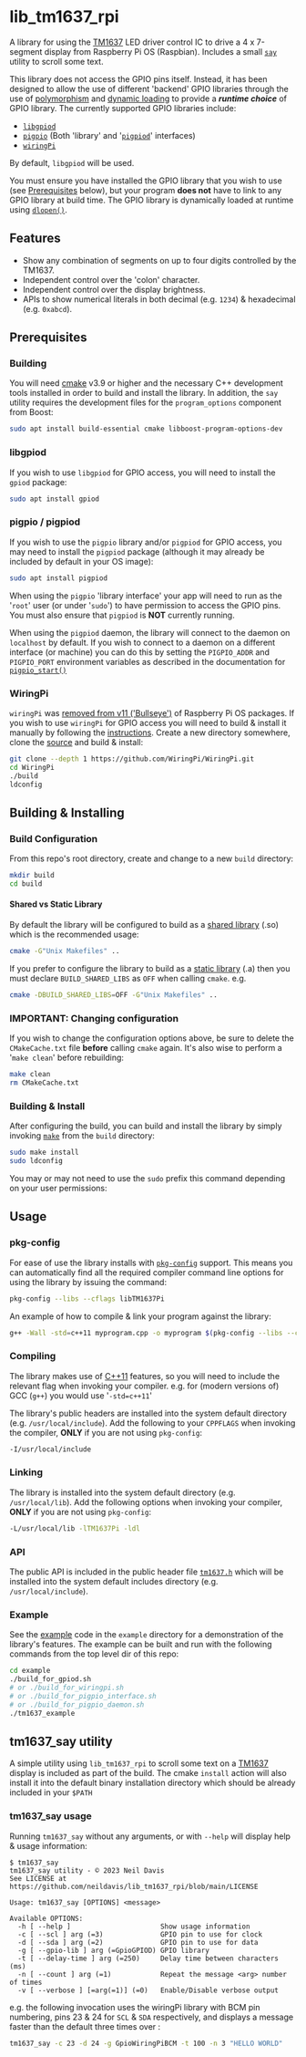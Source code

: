 # lib_tm1637_rpi

A library for using the [TM1637](https://datasheetspdf.com/pdf-file/788613/TitanMicro/TM1637/1)
LED driver control IC to drive a 4 x 7-segment display from Raspberry Pi OS (Raspbian). Includes a small [`say`](./say/) utility to scroll some text.

This library does not access the GPIO pins itself. Instead, it has been designed to allow the use of
different 'backend' GPIO libraries through the use of
[polymorphism](https://en.wikipedia.org/wiki/Polymorphism_(computer_science)) and
[dynamic loading](https://en.wikipedia.org/wiki/Dynamic_loading)
to provide a ***runtime choice*** of GPIO library.
The currently supported GPIO libraries include:

* [`libgpiod`](https://git.kernel.org/pub/scm/libs/libgpiod/libgpiod.git/)
* [`pigpio`](https://abyz.me.uk/rpi/pigpio/) (Both 'library' and '[`pigpiod`](https://abyz.me.uk/rpi/pigpio/pigpiod.html)' interfaces)
* [`wiringPi`](https://github.com/WiringPi/WiringPi)

By default, `libgpiod` will be used.

You must ensure you have installed the GPIO library that you wish to use
(see [Prerequisites](#prerequisites) below), but your program **does not** have to link
to any GPIO library at build time. The GPIO library is dynamically loaded at runtime using
[`dlopen()`](https://tldp.org/HOWTO/Program-Library-HOWTO/dl-libraries.html).

## Features

* Show any combination of segments on up to four digits controlled by the TM1637.
* Independent control over the 'colon' character.
* Independent control over the display brightness.
* APIs to show numerical literals in both decimal (e.g. `1234`) & hexadecimal (e.g. `0xabcd`).

## Prerequisites

### Building

You will need [cmake](https://cmake.org/) v3.9 or higher and the necessary C++ development tools
installed in order to build and install the library.
In addition, the `say` utility requires the development files for the `program_options`
component from Boost:

```sh
sudo apt install build-essential cmake libboost-program-options-dev
```

### libgpiod

If you wish to use `libgpiod` for GPIO access, you will need to install the `gpiod` package:

```sh
sudo apt install gpiod
```

### pigpio / pigpiod

If you wish to use the `pigpio` library and/or `pigpiod` for GPIO access, you may need to install the `pigpiod` package
(although it may already be included by default in your OS image):

```sh
sudo apt install pigpiod
```

When using the `pigpio` 'library interface' your app will need to run as the '`root`' user (or under '`sudo`')
to have permission to access the GPIO pins. You must also ensure that `pigpiod` is **NOT** currently running.

When using the `pigpiod` daemon, the library will connect to the daemon on `localhost` by default.
If you wish to connect to a daemon on a different interface (or machine) you can do this by setting
the `PIGPIO_ADDR` and `PIGPIO_PORT` environment variables as described in the documentation for
[`pigpio_start()`](https://abyz.me.uk/rpi/pigpio/pdif2.html#pigpio_start)

### WiringPi

`wiringPi` was [removed from v11 ('Bullseye')](https://github.com/RPi-Distro/repo/issues/214#issuecomment-1016542851) of Raspberry Pi OS packages. If you wish to use `wiringPi` for GPIO access you will need to build & install it manually by following the
[instructions](https://github.com/WiringPi/WiringPi/blob/master/INSTALL).
Create a new directory somewhere, clone the
[source](https://github.com/WiringPi/WiringPi.git) and build & install:

```sh
git clone --depth 1 https://github.com/WiringPi/WiringPi.git
cd WiringPi
./build
ldconfig
```

## Building & Installing

### Build Configuration

From this repo's root directory, create and change to a new `build` directory:

```sh
mkdir build
cd build
```

#### Shared vs Static Library

By default the library will be configured to build as a [shared library](https://en.wikipedia.org//wiki/Library_(computing)#Shared_libraries) (.so) which is the recommended usage:

```sh
cmake -G"Unix Makefiles" ..
```

If you prefer to configure the library to build as a [static library](https://en.wikipedia.org/wiki/Static_library) (.a) then you must declare `BUILD_SHARED_LIBS` as `OFF` when calling `cmake`. e.g.

```sh
cmake -DBUILD_SHARED_LIBS=OFF -G"Unix Makefiles" ..
```

### **IMPORTANT**: Changing configuration

If you wish to change the configuration options above, be sure to delete the `CMakeCache.txt` file **before** calling `cmake` again. It's also wise to perform a '`make clean`' before rebuilding:

```sh
make clean
rm CMakeCache.txt
```

### Building & Install

After configuring the build, you can build and install the library by simply invoking
[`make`](https://www.gnu.org/software/make/) from the `build` directory:

```sh
sudo make install
sudo ldconfig
```

You may or may not need to use the `sudo` prefix this command depending on your user permissions:

## Usage

### pkg-config

For ease of use the library installs with [`pkg-config`](https://www.freedesktop.org/wiki/Software/pkg-config/) support.
This means you can automatically find all the required compiler command line options for using the library by issuing the command:

```sh
pkg-config --libs --cflags libTM1637Pi
```

An example of how to compile & link your program against the library:

```sh
g++ -Wall -std=c++11 myprogram.cpp -o myprogram $(pkg-config --libs --cflags libTM1637Pi)
```

### Compiling

The library makes use of [C++11](https://en.cppreference.com/w/cpp/11) features, so you will need to include
the relevant flag when invoking your compiler. e.g. for (modern versions of) GCC (`g++`) you would use '`-std=c++11`'

The library's public headers are installed into the system default directory (e.g. `/usr/local/include`).
Add the following to your `CPPFLAGS` when invoking the compiler, **ONLY** if you are not using `pkg-config`:

```sh
-I/usr/local/include
```

### Linking

The library is installed into the system default directory (e.g. `/usr/local/lib`).
Add the following options when invoking your compiler, **ONLY** if you are not using `pkg-config`:

```sh
-L/usr/local/lib -lTM1637Pi -ldl
```

### API

The public API is included in the public header file [`tm1637.h`](./inc/tm1637.h)
which will be installed into the system default includes directory (e.g. `/usr/local/include`).

### Example

See the [example](./example/tm1637_example.cpp) code in the `example` directory for a demonstration of the library's features. The example can be built and run with the following commands from the top level dir of this repo:

```sh
cd example
./build_for_gpiod.sh
# or ./build_for_wiringpi.sh 
# or ./build_for_pigpio_interface.sh 
# or ./build_for_pigpio_daemon.sh 
./tm1637_example 
```

## tm1637_say utility

A simple utility using `lib_tm1637_rpi` to scroll some text on a [TM1637](https://datasheetspdf.com/pdf-file/788613/TitanMicro/TM1637/1) display is included as part of the build. The cmake `install` action will also install it into the default binary installation directory which should be already included in your `$PATH`

### tm1637_say usage

Running `tm1637_say` without any arguments, or with `--help` will display help & usage information:

```none
$ tm1637_say 
tm1637_say utility - © 2023 Neil Davis
See LICENSE at https://github.com/neildavis/lib_tm1637_rpi/blob/main/LICENSE

Usage: tm1637_say [OPTIONS] <message>

Available OPTIONS:
  -h [ --help ]                      Show usage information
  -c [ --scl ] arg (=3)              GPIO pin to use for clock
  -d [ --sda ] arg (=2)              GPIO pin to use for data
  -g [ --gpio-lib ] arg (=GpioGPIOD) GPIO library
  -t [ --delay-time ] arg (=250)     Delay time between characters (ms)
  -n [ --count ] arg (=1)            Repeat the message <arg> number of times
  -v [ --verbose ] [=arg(=1)] (=0)   Enable/Disable verbose output
```

e.g. the following invocation uses the wiringPi library with BCM pin numbering, pins 23 & 24 for `SCL` & `SDA` respectively, and displays a message faster than the default three times over :

```sh
tm1637_say -c 23 -d 24 -g GpioWiringPiBCM -t 100 -n 3 "HELLO WORLD"
```
